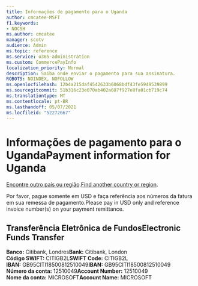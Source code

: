 ```yaml
---
title: Informações de pagamento para o Uganda
author: cmcatee-MSFT
f1.keywords:
- NOCSH
ms.author: cmcatee
manager: scotv
audience: Admin
ms.topic: reference
ms.service: o365-administration
ms.custom: CommercePayInfo
localization_priority: Normal
description: Saiba onde enviar o pagamento para sua assinatura.
ROBOTS: NOINDEX, NOFOLLOW
ms.openlocfilehash: 12b4a215daf4542633b6068bdf43fe5949539899
ms.sourcegitcommit: 51b316c23e070ab402a687f927e8fa01cb719c74
ms.translationtype: MT
ms.contentlocale: pt-BR
ms.lasthandoff: 05/07/2021
ms.locfileid: "52272667"
---
```

# <a name="payment-information-for-uganda"></a><span data-ttu-id="dfefb-103">Informações de pagamento para o Uganda</span><span class="sxs-lookup"><span data-stu-id="dfefb-103">Payment information for Uganda</span></span>

<span data-ttu-id="dfefb-104">[Encontre outro país ou região](../billing-and-payments/pay-for-your-subscription.md).</span><span class="sxs-lookup"><span data-stu-id="dfefb-104">[Find another country or region](../billing-and-payments/pay-for-your-subscription.md).</span></span>

<span data-ttu-id="dfefb-105">Por favor, pague somente em USD e faça referência aos números da fatura em sua remessa de pagamento.</span><span class="sxs-lookup"><span data-stu-id="dfefb-105">Please pay in USD only and reference invoice number(s) on your payment remittance.</span></span>

## <a name="electronic-funds-transfer"></a><span data-ttu-id="dfefb-106">Transferência Eletrônica de Fundos</span><span class="sxs-lookup"><span data-stu-id="dfefb-106">Electronic Funds Transfer</span></span>

<span data-ttu-id="dfefb-107">**Banco:** Citibank, Londres</span><span class="sxs-lookup"><span data-stu-id="dfefb-107">**Bank:** Citibank, London</span></span>  
<span data-ttu-id="dfefb-108">**Código SWIFT:** CITIGB2L</span><span class="sxs-lookup"><span data-stu-id="dfefb-108">**SWIFT Code:** CITIGB2L</span></span>  
<span data-ttu-id="dfefb-109">**IBAN:** GB95CITI18500812510049</span><span class="sxs-lookup"><span data-stu-id="dfefb-109">**IBAN:** GB95CITI18500812510049</span></span>  
<span data-ttu-id="dfefb-110">**Número da conta:** 12510049</span><span class="sxs-lookup"><span data-stu-id="dfefb-110">**Account Number:** 12510049</span></span>  
<span data-ttu-id="dfefb-111">**Nome da conta:** MICROSOFT</span><span class="sxs-lookup"><span data-stu-id="dfefb-111">**Account Name:** MICROSOFT</span></span>  